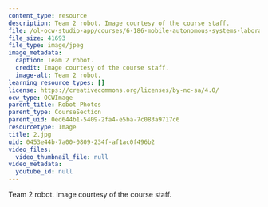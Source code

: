 ```yaml
---
content_type: resource
description: Team 2 robot. Image courtesy of the course staff.
file: /ol-ocw-studio-app/courses/6-186-mobile-autonomous-systems-laboratory-january-iap-2005/0453e44b7a000809234faf1ac0f496b2_2.jpg
file_size: 41693
file_type: image/jpeg
image_metadata:
  caption: Team 2 robot.
  credit: Image courtesy of the course staff.
  image-alt: Team 2 robot.
learning_resource_types: []
license: https://creativecommons.org/licenses/by-nc-sa/4.0/
ocw_type: OCWImage
parent_title: Robot Photos
parent_type: CourseSection
parent_uid: 0ed644b1-5409-2fa4-e5ba-7c083a9717c6
resourcetype: Image
title: 2.jpg
uid: 0453e44b-7a00-0809-234f-af1ac0f496b2
video_files:
  video_thumbnail_file: null
video_metadata:
  youtube_id: null
---
```

Team 2 robot. Image courtesy of the course staff.